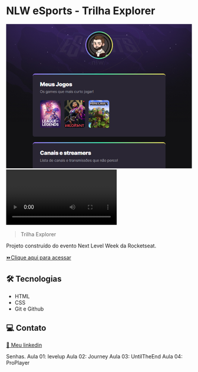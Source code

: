 # NLW eSports - Trilha Explorer

![preview](./.github/preview.png)
![preview](./.github/screen-capture.webm)
> Trilha Explorer

Projeto construído do evento Next Level Week da Rocketseat.

[⏩Clique aqui para acessar](https://arawns1.github.io/NLW-eSports)
## 🛠 Tecnologias

 - HTML
 - CSS
 - Git e Github

## 💻 Contato

<a href="https://www.linkedin.com/in/gabriel-damico/"> 🔗 Meu linkedin </a>

Senhas.
Aula 01: levelup
Aula 02: Journey
Aula 03: UntilTheEnd
Aula 04: ProPlayer
